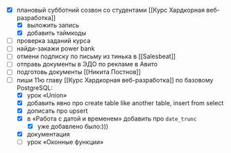 - [x] плановый субботний созвон со студентами [[Курс Хардкорная веб-разработка]]
	- [x] выложить запись
	- [x] добавить таймкоды
- [ ] проверка заданий курса
- [ ] найди-закажи power bank
- [ ] отмени подписку по письму из тинька в [[Salesbeat]]
- [ ] отправь документы в ЭДО по рекламе в Авито
- [ ] подготовь документы [[Никита Постнов]]
- [ ] пиши 11ю главу [[Курс Хардкорная веб-разработка]] по базовому PostgreSQL:
	- [x] урок «Union»
	- [x] добавить явно про create table like another table, insert from select
	- [x] дописать про upsert
	- [x] в «Работа с датой и временем» добавить про `date_trunc`
		- [x] уже добавлено было:)))
	- [x] документация
	- [ ] урок «Оконные функции»
